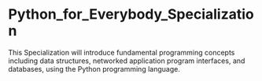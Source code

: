 # Python_for_Everybody_Specialization
This Specialization will introduce fundamental programming concepts including data structures, networked application program interfaces, and databases, using the Python programming language. 
